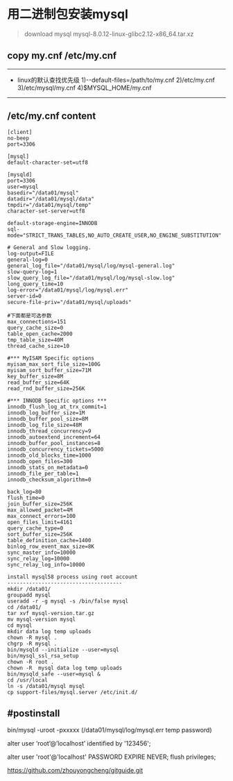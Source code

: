 # 用二进制包安装mysql
> download mysql  mysql-8.0.12-linux-glibc2.12-x86_64.tar.xz

## copy my.cnf /etc/my.cnf
--------------------------------
* linux的默认查找优先级
1)--default-files=/path/to/my.cnf
2)/etc/my.cnf
3)/etc/mysql/my.cnf
4)$MYSQL_HOME/my.cnf
--------------------------------

/etc/my.cnf content
----------------------------------------
````
[client]
no-beep
port=3306
 
[mysql]
default-character-set=utf8
 
[mysqld]
port=3306
user=mysql
basedir="/data01/mysql"
datadir="/data01/mysql/data"
tmpdir="/data01/mysql/temp"
character-set-server=utf8
 
default-storage-engine=INNODB
sql-mode="STRICT_TRANS_TABLES,NO_AUTO_CREATE_USER,NO_ENGINE_SUBSTITUTION"
 
# General and Slow logging.
log-output=FILE
general-log=0
general_log_file="/data01/mysql/log/mysql-general.log"
slow-query-log=1
slow_query_log_file="/data01/mysql/log/mysql-slow.log"
long_query_time=10
log-error="/data01/mysql/log/mysql.err"
server-id=0
secure-file-priv="/data01/mysql/uploads"
 
#下面都是可选参数
max_connections=151
query_cache_size=0
table_open_cache=2000
tmp_table_size=40M
thread_cache_size=10
 
#*** MyISAM Specific options
myisam_max_sort_file_size=100G
myisam_sort_buffer_size=71M
key_buffer_size=8M
read_buffer_size=64K
read_rnd_buffer_size=256K
 
#*** INNODB Specific options ***
innodb_flush_log_at_trx_commit=1
innodb_log_buffer_size=1M
innodb_buffer_pool_size=8M
innodb_log_file_size=48M
innodb_thread_concurrency=9
innodb_autoextend_increment=64
innodb_buffer_pool_instances=8
innodb_concurrency_tickets=5000
innodb_old_blocks_time=1000
innodb_open_files=300
innodb_stats_on_metadata=0
innodb_file_per_table=1
innodb_checksum_algorithm=0
 
back_log=80
flush_time=0
join_buffer_size=256K
max_allowed_packet=4M
max_connect_errors=100
open_files_limit=4161
query_cache_type=0
sort_buffer_size=256K
table_definition_cache=1400
binlog_row_event_max_size=8K
sync_master_info=10000
sync_relay_log=10000
sync_relay_log_info=10000
````


```
install mysql58 process using root account
-------------------------------------
mkdir /data01/
groupadd mysql
useradd -r -g mysql -s /bin/false mysql
cd /data01/
tar xvf mysql-version.tar.gz
mv mysql-version mysql
cd mysql
mkdir data log temp uploads
chown -R mysql .
chgrp -R mysql .
bin/mysqld --initialize --user=mysql
bin/mysql_ssl_rsa_setup
chown -R root .
chown -R  mysql data log temp uploads
bin/mysqld_safe --user=mysql &
cd /usr/local
ln -s /data01/mysql mysql
cp support-files/mysql.server /etc/init.d/
```

#postinstall
------------------------------------
bin/mysql -uroot -pxxxxx   (/data01/mysql/log/mysql.err temp password)

alter user ‘root’@’localhost’ identified by '123456';

alter user 'root'@'localhost' PASSWORD EXPIRE NEVER;
flush privileges;



https://github.com/zhouyongcheng/gitguide.git